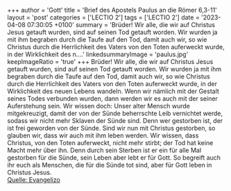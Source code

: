 +++
author = 'Gott'
title = 'Brief des Apostels Paulus an die Römer 6,3-11'
layout = 'post'
categories = ['LECTIO 2']
tags = ['LECTIO 2']
date = '2023-04-08 07:30:05 +0100'
summary = 'Brüder! Wir alle, die wir auf Christus Jesus getauft wurden, sind auf seinen Tod getauft worden. Wir wurden ja mit ihm begraben durch die Taufe auf den Tod, damit auch wir, so wie Christus durch die Herrlichkeit des Vaters von den Toten auferweckt wurde, in der Wirklichkeit des n....'
linkedsummaryImage = 'paulus.jpg'
keepImageRatio = 'true'
+++
Brüder! Wir alle, die wir auf Christus Jesus getauft wurden, sind auf seinen Tod getauft worden.
Wir wurden ja mit ihm begraben durch die Taufe auf den Tod, damit auch wir, so wie Christus durch die Herrlichkeit des Vaters von den Toten auferweckt wurde, in der Wirklichkeit des neuen Lebens wandeln.<!--more-->
Wenn wir nämlich mit der Gestalt seines Todes verbunden wurden, dann werden wir es auch mit der seiner Auferstehung sein.
Wir wissen doch: Unser alter Mensch wurde mitgekreuzigt, damit der von der Sünde beherrschte Leib vernichtet werde, sodass wir nicht mehr Sklaven der Sünde sind.
Denn wer gestorben ist, der ist frei geworden von der Sünde.
Sind wir nun mit Christus gestorben, so glauben wir, dass wir auch mit ihm leben werden.
Wir wissen, dass Christus, von den Toten auferweckt, nicht mehr stirbt; der Tod hat keine Macht mehr über ihn.
Denn durch sein Sterben ist er ein für alle Mal gestorben für die Sünde, sein Leben aber lebt er für Gott.
So begreift auch ihr euch als Menschen, die für die Sünde tot sind, aber für Gott leben in Christus Jesus.<br> [Quelle: Evangelizo](https://evangeliumtagfuertag.org/DE/gospel)